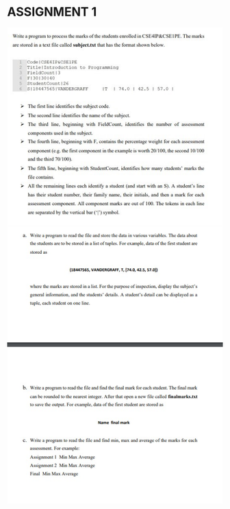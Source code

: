 # ASSIGNMENT 1

![Intro](https://github.com/MePerplexeus/AI-Practice-Assignments/blob/master/2020_12_05_Assignment/Assignment_1_Solution/Assignment%20Question_1_(intro).jpeg?raw=true)
![Questions (a), (b), (c)](https://github.com/MePerplexeus/AI-Practice-Assignments/blob/master/2020_12_05_Assignment/Assignment_1_Solution/Assignment%20Question_1b.jpeg?raw=true)
